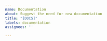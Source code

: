 ```yaml
---
name: Documentation
about: Suggest the need for new documentation
title: "[DOCS]"
labels: documentation
assignees: ''

---
```



